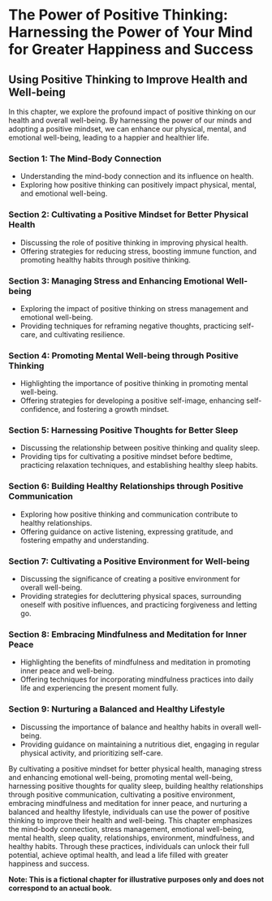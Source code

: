 The Power of Positive Thinking: Harnessing the Power of Your Mind for Greater Happiness and Success
===================================================================================================

Using Positive Thinking to Improve Health and Well-being
-------------------------------------------------------------------

In this chapter, we explore the profound impact of positive thinking on our health and overall well-being. By harnessing the power of our minds and adopting a positive mindset, we can enhance our physical, mental, and emotional well-being, leading to a happier and healthier life.

### Section 1: The Mind-Body Connection

* Understanding the mind-body connection and its influence on health.
* Exploring how positive thinking can positively impact physical, mental, and emotional well-being.

### Section 2: Cultivating a Positive Mindset for Better Physical Health

* Discussing the role of positive thinking in improving physical health.
* Offering strategies for reducing stress, boosting immune function, and promoting healthy habits through positive thinking.

### Section 3: Managing Stress and Enhancing Emotional Well-being

* Exploring the impact of positive thinking on stress management and emotional well-being.
* Providing techniques for reframing negative thoughts, practicing self-care, and cultivating resilience.

### Section 4: Promoting Mental Well-being through Positive Thinking

* Highlighting the importance of positive thinking in promoting mental well-being.
* Offering strategies for developing a positive self-image, enhancing self-confidence, and fostering a growth mindset.

### Section 5: Harnessing Positive Thoughts for Better Sleep

* Discussing the relationship between positive thinking and quality sleep.
* Providing tips for cultivating a positive mindset before bedtime, practicing relaxation techniques, and establishing healthy sleep habits.

### Section 6: Building Healthy Relationships through Positive Communication

* Exploring how positive thinking and communication contribute to healthy relationships.
* Offering guidance on active listening, expressing gratitude, and fostering empathy and understanding.

### Section 7: Cultivating a Positive Environment for Well-being

* Discussing the significance of creating a positive environment for overall well-being.
* Providing strategies for decluttering physical spaces, surrounding oneself with positive influences, and practicing forgiveness and letting go.

### Section 8: Embracing Mindfulness and Meditation for Inner Peace

* Highlighting the benefits of mindfulness and meditation in promoting inner peace and well-being.
* Offering techniques for incorporating mindfulness practices into daily life and experiencing the present moment fully.

### Section 9: Nurturing a Balanced and Healthy Lifestyle

* Discussing the importance of balance and healthy habits in overall well-being.
* Providing guidance on maintaining a nutritious diet, engaging in regular physical activity, and prioritizing self-care.

By cultivating a positive mindset for better physical health, managing stress and enhancing emotional well-being, promoting mental well-being, harnessing positive thoughts for quality sleep, building healthy relationships through positive communication, cultivating a positive environment, embracing mindfulness and meditation for inner peace, and nurturing a balanced and healthy lifestyle, individuals can use the power of positive thinking to improve their health and well-being. This chapter emphasizes the mind-body connection, stress management, emotional well-being, mental health, sleep quality, relationships, environment, mindfulness, and healthy habits. Through these practices, individuals can unlock their full potential, achieve optimal health, and lead a life filled with greater happiness and success.

**Note: This is a fictional chapter for illustrative purposes only and does not correspond to an actual book.**
